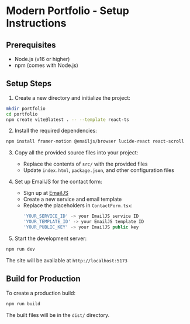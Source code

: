 # Modern Portfolio - Setup Instructions

## Prerequisites
- Node.js (v16 or higher)
- npm (comes with Node.js)

## Setup Steps

1. Create a new directory and initialize the project:
```bash
mkdir portfolio
cd portfolio
npm create vite@latest . -- --template react-ts
```

2. Install the required dependencies:
```bash
npm install framer-motion @emailjs/browser lucide-react react-scroll
```

3. Copy all the provided source files into your project:
   - Replace the contents of `src/` with the provided files
   - Update `index.html`, `package.json`, and other configuration files

4. Set up EmailJS for the contact form:
   - Sign up at [EmailJS](https://www.emailjs.com/)
   - Create a new service and email template
   - Replace the placeholders in `ContactForm.tsx`:
     ```typescript
     'YOUR_SERVICE_ID' -> your EmailJS service ID
     'YOUR_TEMPLATE_ID' -> your EmailJS template ID
     'YOUR_PUBLIC_KEY' -> your EmailJS public key
     ```

5. Start the development server:
```bash
npm run dev
```

The site will be available at `http://localhost:5173`

## Build for Production

To create a production build:
```bash
npm run build
```

The built files will be in the `dist/` directory.